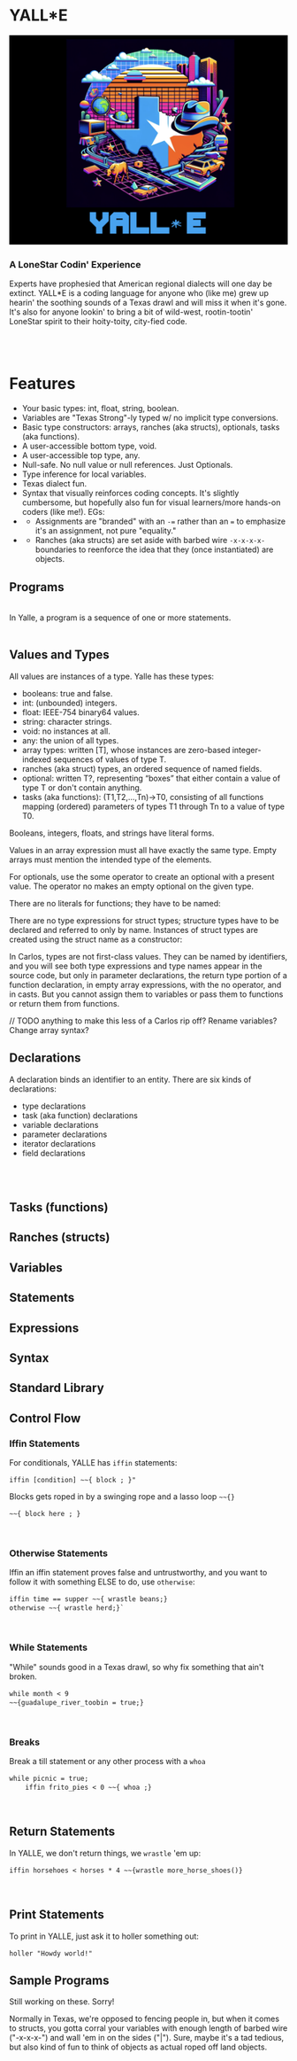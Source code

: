 # YALL\*E

![](docs/logo.png)

### A LoneStar Codin' Experience

Experts have prophesied that American regional dialects will one day be extinct. YALL\*E is a coding language for anyone who (like me) grew up hearin' the soothing sounds of a Texas drawl and will miss it when it's gone. It's also for anyone lookin' to bring a bit of wild-west, rootin-tootin' LoneStar spirit to their hoity-toity, city-fied code.

<br>

<br>

# Features

- Your basic types: int, float, string, boolean.
- Variables are "Texas Strong"-ly typed w/ no implicit type conversions.
- Basic type constructors: arrays, ranches (aka structs), optionals, tasks (aka functions).
- A user-accessible bottom type, void.
- A user-accessible top type, any.
- Null-safe. No null value or null references. Just Optionals.
- Type inference for local variables.
- Texas dialect fun.
- Syntax that visually reinforces coding concepts. It's slightly cumbersome, but hopefully also fun for visual learners/more hands-on coders (like me!). EGs:
- - Assignments are "branded" with an `-=` rather than an `=` to emphasize it's an assignment, not pure "equality." 
- - Ranches (aka structs) are set aside with barbed wire `-x-x-x-x-` boundaries to reenforce the idea that they (once instantiated) are objects. 

## Programs

<br>
In Yalle, a program is a sequence of one or more statements. 
<br>
<br>

## Values and Types

All values are instances of a type. Yalle has these types:

- booleans: true and false.
- int: (unbounded) integers.
- float: IEEE-754 binary64 values.
- string: character strings.
- void: no instances at all.
- any: the union of all types.
- array types: written [T], whose instances are zero-based integer-indexed sequences of values of type T.
- ranches (aka struct) types, an ordered sequence of named fields.
- optional: written T?, representing “boxes” that either contain a value of type T or don't contain anything.
- tasks (aka functions): (T1,T2,...,Tn)->T0, consisting of all functions mapping (ordered) parameters of types T1 through Tn to a value of type T0.

Booleans, integers, floats, and strings have literal forms.

Values in an array expression must all have exactly the same type. Empty arrays must mention the intended type of the elements.

For optionals, use the some operator to create an optional with a present value. The operator no makes an empty optional on the given type.

There are no literals for functions; they have to be named:

There are no type expressions for struct types; structure types have to be declared and referred to only by name. Instances of struct types are created using the struct name as a constructor:



In Carlos, types are not first-class values. They can be named by identifiers, and you will see both type expressions and type names appear in the source code, but only in parameter declarations, the return type portion of a function declaration, in empty array expressions, with the no operator, and in casts. But you cannot assign them to variables or pass them to functions or return them from functions.



// TODO anything to make this less of a Carlos rip off? Rename variables? Change array syntax?


## Declarations

A declaration binds an identifier to an entity. There are six kinds of declarations:

- type declarations
- task (aka function) declarations
- variable declarations
- parameter declarations
- iterator declarations
- field declarations

<br>

<br>

## Tasks (functions)

## Ranches (structs)

## Variables

## Statements

## Expressions

## Syntax

## Standard Library

## Control Flow

### Iffin Statements

For conditionals, YALLE has `iffin` statements:

```
iffin [condition] ~~{ block ; }"
```

Blocks gets roped in by a swinging rope and a lasso loop `~~{}`

```
~~{ block here ; }
```

<br>

### Otherwise Statements

Iffin an iffin statement proves false and untrustworthy, and you want to follow it with something ELSE to do, use `otherwise`:

```
iffin time == supper ~~{ wrastle beans;}
otherwise ~~{ wrastle herd;}`
```

<br>

### While Statements

"While" sounds good in a Texas drawl, so why fix something that ain't broken.

```
while month < 9
~~{guadalupe_river_toobin = true;}
```

<br>

### Breaks

Break a till statement or any other process with a `whoa`

```
while picnic = true;
    iffin frito_pies < 0 ~~{ whoa ;}
```

<br>

## Return Statements

In YALLE, we don't return things, we `wrastle` 'em up:

```
iffin horsehoes < horses * 4 ~~{wrastle more_horse_shoes()}
```

<br>

## Print Statements

To print in YALLE, just ask it to holler something out:

```
holler "Howdy world!"
```

## Sample Programs

Still working on these. Sorry!



Normally in Texas, we're opposed to fencing people in, but when it comes to structs, you gotta corral your variables with enough length of barbed wire ("-x-x-x-") and wall 'em in on the sides ("|"). Sure, maybe it's a tad tedious, but also kind of fun to think of objects as actual roped off land objects.
